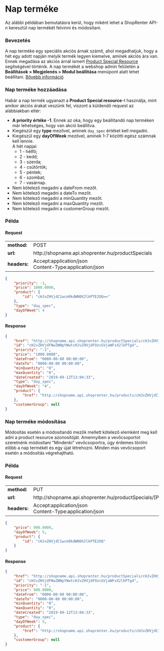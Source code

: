 # Nap terméke

Az alábbi példában bemutatásra kerül, hogy miként lehet a ShopRenter API-n keresztül nap termékét felvinni és módosítani.

### Bevezetés

A nap terméke egy speciális akciós árnak számít, ahol megadhatjuk, hogy a hét egy adott napján melyik termék legyen kiemelve, aminek akciós ára van.
 Ennek megadása az akciós árnál ismert [Product Special Resource](../../api/product_special.md) segítségével történik.
 A nap termékét a webshop admin felületén a **Beállítások > Megjelenés > Modul beállítása** menüpont alatt lehet beállítani. [Bővebb információ](https://support.shoprenter.hu/hc/hu/articles/215106328-Aj%C3%A1nl%C3%B3-modulok#nap_termeke)
 
### Nap terméke hozzáadása

Habár a nap termék ugyanazt a **Product Special resource**-t használja, mint amikor akciós árakat veszünk fel, viszont a küldendő request az alábbiakban eltér:
- **A priority értéke -1**. Ennek az oka, hogy egy beállítandó nap terméken már lehetséges, hogy van akció beállítva.
- Kiegészül egy **type** mezővel, aminek `day_spec` értéket kell megadni.
- Kiegészül egy **dayOfWeek** mezővel, aminek 1-7 közötti egész számnak kell lennie.<br>
A hét napjai: 
  - 1 - hétfő;
  - 2 - kedd; 
  - 3 - szerda;
  - 4 - csütörtök;
  - 5 - péntek;
  - 6 - szombat;
  - 7 - vasárnap.
- Nem kötelező megadni a dateFrom mezőt.
- Nem kötelező megadni a dateTo mezőt.
- Nem kötelező megadni a minQuantity mezőt.
- Nem kötelező megadni a maxQuantity mezőt.
- Nem kötelező megadni a customerGroup mezőt.

### Példa

#### Request

<table>
  <tr>
    <td><b>method:</b></td>
    <td>POST</td>
  </tr>
  <tr>
    <td><b>url:</b></td>
    <td>http://shopname.api.shoprenter.hu/productSpecials</td>
  </tr>
  <tr>
    <td><b>headers:</b></td>
    <td>
        Accept:application/json<br>
        Content-Type:application/json
    </td>
  </tr>
</table>

```json
{
    "priority": -1,
    "price": 1000.0000,
    "product": {
        "id": "cHJvZHVjdC1wcm9kdWN0X2lkPTE2OQ=="
    },
    "type": "day_spec",
    "dayOfWeek": 4
}
```

#### Response

```json
{
    "href": "http://shopname.api.shoprenter.hu/productSpecials/cHJvZHVjdFNwZWNpYWwtcHJvZHVjdF9zcGVjaWFsX2lkPTg4",
    "id": "cHJvZHVjdFNwZWNpYWwtcHJvZHVjdF9zcGVjaWFsX2lkPTg4",
    "priority": "-1",
    "price": "1000.0000",
    "dateFrom": "0000-00-00 00:00:00",
    "dateTo": "0000-00-00 00:00:00",
    "minQuantity": "0",
    "maxQuantity": "0",
    "dateCreated": "2019-09-12T13:04:33",
    "type": "day_spec",
    "dayOfWeek": "4",
    "product": {
        "href": "http://shopname.api.shoprenter.hu/products/cHJvZHVjdC1wcm9kdWN0X2lkPTE2OQ=="
    },
    "customerGroup": null
}
```

### Nap terméke módosítása

Módosítás esetén a módosítandó mezők mellett kötelező elemként meg kell adni a product resource azonosítóját.
Amennyiben a vevőcsoportot szeretnénk módosítani "Mindenki" vevőcsoportra, úgy érdemes törölni előbb a nap termékét és egy újat létrehozni. Minden más vevőcsoport esetén a módosítás végrehajtható.
 
### Példa

#### Request

<table>
  <tr>
    <td><b>method:</b></td>
    <td>PUT</td>
  </tr>
  <tr>
    <td><b>url:</b></td>
    <td>http://shopname.api.shoprenter.hu/productSpecials/[ProductSpecialResourceID]</td>
  </tr>
  <tr>
    <td><b>headers:</b></td>
    <td>
        Accept:application/json<br>
        Content-Type:application/json
    </td>
  </tr>
</table>

```json
{
    "price": 900.0000,
    "dayOfWeek": 5,
    "product": {
        "id": "cHJvZHVjdC1wcm9kdWN0X2lkPTE2OQ"
    }
}
```

#### Response

```json
{
    "href": "http://shopname.api.shoprenter.hu/productSpecials/cHJvZHVjdFNwZWNpYWwtcHJvZHVjdF9zcGVjaWFsX2lkPTg4",
    "id": "cHJvZHVjdFNwZWNpYWwtcHJvZHVjdF9zcGVjaWFsX2lkPTg4",
    "priority": "-1",
    "price": 900.0000,
    "dateFrom": "0000-00-00 00:00:00",
    "dateTo": "0000-00-00 00:00:00",
    "minQuantity": "0",
    "maxQuantity": "0",
    "dateCreated": "2019-09-12T13:04:33",
    "type": "day_spec",
    "dayOfWeek": 5,
    "product": {
        "href": "http://shopname.api.shoprenter.hu/products/cHJvZHVjdC1wcm9kdWN0X2lkPTE2OQ=="
    },
    "customerGroup": null
}
```
